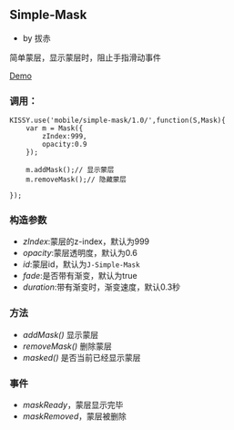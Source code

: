 ## Simple-Mask

- by 拔赤

简单蒙层，显示蒙层时，阻止手指滑动事件

[Demo](http://mobile.kissyui.com/mobile/simple-mask/1.0/demo/)

### 调用：

	KISSY.use('mobile/simple-mask/1.0/',function(S,Mask){
		var m = Mask({
			zIndex:999,
			opacity:0.9
		});

		m.addMask();// 显示蒙层
		m.removeMask();// 隐藏蒙层
		
	});


### 构造参数

- *zIndex*:蒙层的z-index，默认为999
- *opacity*:蒙层透明度，默认为0.6
- *id*:蒙层id，默认为`J-Simple-Mask`
- *fade*:是否带有渐变，默认为true
- *duration*:带有渐变时，渐变速度，默认0.3秒

### 方法

- *addMask()* 显示蒙层
- *removeMask()* 删除蒙层
- *masked()* 是否当前已经显示蒙层

### 事件

- *maskReady*，蒙层显示完毕
- *maskRemoved*，蒙层被删除

